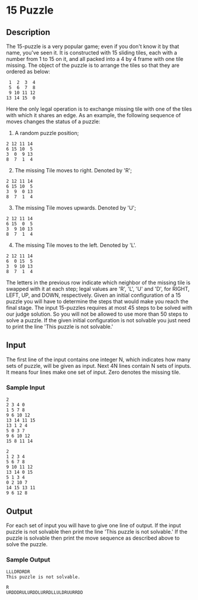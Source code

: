 # 15 Puzzle

## Description

The 15-puzzle is a very popular game; even if you don't know it by that name,
you've seen it. It is constructed with 15 sliding tiles, each with a number
from 1 to 15 on it, and all packed into a 4 by 4 frame with one tile missing.
The object of the puzzle is to arrange the tiles so that they are ordered as
below:

```
 1  2  3  4
 5  6  7  8
 9 10 11 12
13 14 15  0
```

Here the only legal operation is to exchange missing tile with one of the tiles
with which it shares an edge. As an example, the following sequence of moves
changes the status of a puzzle:

1. A random puzzle position;

```
2 12 11 14
6 15 10  5
3  0  9 13
8  7  1  4
```

2. The missing Tile moves to right. Denoted by 'R';

```
2 12 11 14
6 15 10  5
3  9  0 13
8  7  1  4
```


3. The missing Tile moves upwards. Denoted by 'U';       

```
2 12 11 14
6 15  0  5
3  9 10 13
8  7  1  4
```

4. The missing Tile moves to the left. Denoted by 'L'.

```
2 12 11 14
6  0 15  5
3  9 10 13
8  7  1  4
```

The letters in the previous row indicate which neighbor of the missing tile is
swapped with it at each step; legal values are 'R', 'L', 'U' and 'D', for
RIGHT, LEFT, UP, and DOWN, respectively. Given an initial configuration of a 15
puzzle you will have to determine the steps that would make you reach the final
stage. The input 15-puzzles requires at most 45 steps to be solved with our
judge solution. So you will not be allowed to use more than 50 steps to solve a
puzzle. If the given initial configuration is not solvable you just need to
print the line 'This puzzle is not solvable.'


## Input

The first line of the input contains one integer N, which indicates how many
sets of puzzle, will be given as input. Next 4N lines contain N sets of inputs.
It means four lines make one set of input. Zero denotes the missing tile.

### Sample Input

```
2
2 3 4 0
1 5 7 8
9 6 10 12
13 14 11 15
13 1 2 4
5 0 3 7
9 6 10 12
15 8 11 14
```

```
2
1 2 3 4
5 6 7 8
9 10 11 12
13 14 0 15
5 1 3 4
0 2 10 7
14 15 13 11
9 6 12 8
```


## Output

For each set of input you will have to give one line of output. If the input
puzzle is not solvable then print the line 'This puzzle is not solvable.' If
the puzzle is solvable then print the move sequence as described above to solve
the puzzle.

### Sample Output

```
LLLDRDRDR
This puzzle is not solvable.
```

```
R
URDDDRULURDDLURRDLLULDRUURRDD
```
